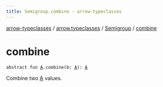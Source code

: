 ```yaml
---
title: Semigroup.combine - arrow-typeclasses
---
```


[arrow-typeclasses](../../index.html) / [arrow.typeclasses](../index.html) / [Semigroup](index.html) / [combine](./combine.html)

# combine

`abstract fun `[`A`](index.html#A)`.combine(b: `[`A`](index.html#A)`): `[`A`](index.html#A)

Combine two [A](index.html#A) values.

